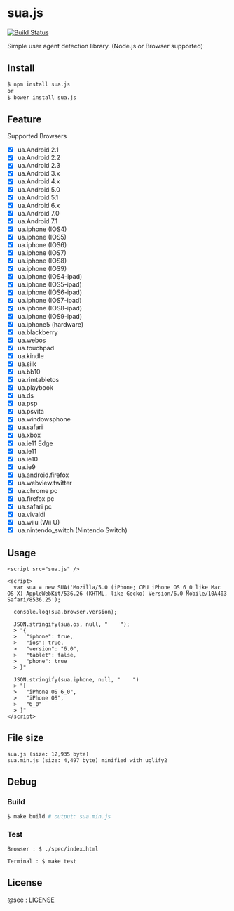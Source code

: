# sua.js

[![Build Status](https://travis-ci.org/fkei/sua.js.svg?branch=master)](https://travis-ci.org/fkei/sua.js)

Simple user agent detection library. (Node.js or Browser supported)

## Install

```bash
$ npm install sua.js
or
$ bower install sua.js
```

## Feature

Supported Browsers

- [x] ua.Android 2.1
- [x] ua.Android 2.2
- [x] ua.Android 2.3
- [x] ua.Android 3.x
- [x] ua.Android 4.x
- [x] ua.Android 5.0
- [x] ua.Android 5.1
- [x] ua.Android 6.x
- [x] ua.Android 7.0
- [x] ua.Android 7.1
- [x] ua.iphone (IOS4)
- [x] ua.iphone (IOS5)
- [x] ua.iphone (IOS6)
- [x] ua.iphone (IOS7)
- [x] ua.iphone (IOS8)
- [x] ua.iphone (IOS9)
- [x] ua.iphone (IOS4-ipad)
- [x] ua.iphone (IOS5-ipad)
- [x] ua.iphone (IOS6-ipad)
- [x] ua.iphone (IOS7-ipad)
- [x] ua.iphone (IOS8-ipad)
- [x] ua.iphone (IOS9-ipad)
- [x] ua.iphone5 (hardware)
- [x] ua.blackberry
- [x] ua.webos
- [x] ua.touchpad
- [x] ua.kindle
- [x] ua.silk
- [x] ua.bb10
- [x] ua.rimtabletos
- [x] ua.playbook
- [x] ua.ds
- [x] ua.psp
- [x] ua.psvita
- [x] ua.windowsphone
- [x] ua.safari
- [x] ua.xbox
- [x] ua.ie11 Edge
- [x] ua.ie11
- [x] ua.ie10
- [x] ua.ie9
- [x] ua.android.firefox
- [x] ua.webview.twitter
- [x] ua.chrome pc
- [x] ua.firefox pc
- [x] ua.safari pc
- [x] ua.vivaldi
- [x] ua.wiiu (Wii U)
- [x] ua.nintendo_switch (Nintendo Switch)

## Usage

```
<script src="sua.js" />

<script>
  var sua = new SUA('Mozilla/5.0 (iPhone; CPU iPhone OS 6_0 like Mac OS X) AppleWebKit/536.26 (KHTML, like Gecko) Version/6.0 Mobile/10A403 Safari/8536.25');

  console.log(sua.browser.version);

  JSON.stringify(sua.os, null, "    ");
  > "{
  >   "iphone": true,
  >   "ios": true,
  >   "version": "6.0",
  >   "tablet": false,
  >   "phone": true
  > }"

  JSON.stringify(sua.iphone, null, "    ")
  > "[
  >   "iPhone OS 6_0",
  >   "iPhone OS",
  >   "6_0"
  > ]"
</script>
```

## File size

```
sua.js (size: 12,935 byte)
sua.min.js (size: 4,497 byte) minified with uglify2
```

## Debug

### Build

```sh
$ make build # output: sua.min.js
```

### Test

```
Browser : $ ./spec/index.html

Terminal : $ make test
```

## License

@see : [LICENSE](https://github.com/fkei/sua.js/blob/master/LICENSE)
